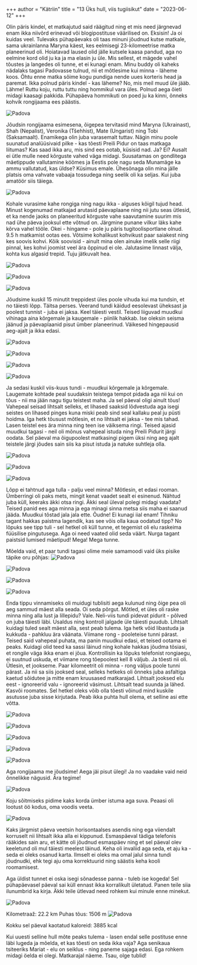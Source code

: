 +++
author = "Kätriin"
title = "13 Üks hull, viis tugiisikut"
date = "2023-06-12"
+++

Olin päris kindel, et matkajutud said räägitud ning et mis need järgnevad enam ikka niivõrd erinevad või blogipostituse väärilised on. Eksisin! Ja oi kuidas veel. 
Tulevaks pühapäevaks oli taas minuni jõudnud kutse matkale, sama ukrainlanna Maryna käest, kes eelmisegi 23-kilomeetrise matka planeerinud oli. Hoiatavad laused olid jälle kutsele kaasa pandud, aga no eelmine kord olid ju ka ja ma elasin ju üle. Mis sellest, et mägede vahel tõustes ja langedes oli tunne, et ei kunagi enam. Minu buddy oli kaheks nädalaks tagasi Padovasse tulnud, nii et mõtlesime kui minna - läheme koos. Õhtu enne matka sõime kogu pundiga nende uues korteris head ja paremat. Ikka polnud päris kindel - kas läheme? No, mis meil muud üle jääb. Lähme! Ruttu koju, ruttu tuttu ning hommikul vara üles. Polnud aega õieti midagi kaasagi pakkida. Pühapäeva hommikuti on poed ju ka kinni, õnneks kohvik rongijaama ees päästis. 

![Padova](/images/13-1.jpg)

Jõudsin rongijaama esimesena, õigepea tervitasid mind Maryna (Ukrainast), Shah (Nepalist), Veronika (Tšehhist), Mate (Ungarist) ning Tobi (Saksamaalt). Enamikega olin juba varasemalt tuttav. Nägin minu poole suunatud analüüsivaid pilke - kas tõesti Preili Pidur on taas matkaga liitumas? Kas saad ikka aru, mis sind ees ootab, küsisid nad. Ja? Ei? Ausalt ei ütle mulle need kõrguste vahed väga midagi. Suusatamas on gondlitega mäetippude vallutamine köömes ja Eestis pole nagu seda Munamäge ka ammu vallutatud, kas üldse? Küsimus emale. Ühesõnaga olin mina jälle platsis oma vahvate vabaaja tossudega ning seelik oli ka seljas. Kui juba amatöör siis täiega.

![Padova](/images/13-13.jpg)

Kohale vurasime kahe rongiga ning nagu ikka - alguses kõigil tujud head. Minust kogenumad matkajad arutasid päevaplaane ning nii jutu seas ütlesid, et ka nende jaoks on planeeritud kõrguste vahe saavutamine suurim mis nad ühe päeva jooksul ette võtnud on. Järgmine punane vilkur läks kahe kõrva vahel tööle. Okei - hingame - pole ju päris tugitoolisportlane olnud. 9.5 h matkamist ootas ees. Võtsime kohalikust kohvikust paar saiakest ning kes soovis kohvi. Kõik soovisid - ainult mina olen ainuke imelik selle riigi pinnal, kes kohvi joomist veel ära õppinud ei ole. Jalutasime linnast välja, kohta kus algasid trepid. Tuju jätkuvalt hea. 

![Padova](/images/13-2.jpg)

![Padova](/images/13-3.jpg)

![Padova](/images/13-4.jpg)

Jõudsime kuskil 15 minutit treppidest üles poole vihuda kui ma tundsin, et no täiesti lõpp. Täitsa perses. Veerand tundi käidud eesolevast üheksast ja poolest tunnist - juba ei jaksa. Keel täiesti vestil. Teised liiguvad muudkui vihinaga aina kõrgemale ja kaugemale - piinlik hakkab. Ise oleksin seisma jäänud ja päevaplaanid pisut ümber planeerinud. Väikesed hingepausid aeg-ajalt ja ikka edasi. 

![Padova](/images/13-5.jpg)

![Padova](/images/13-6.jpg)

![Padova](/images/13-7.jpg)

![Padova](/images/13-8.jpg)

Ja sedasi kuskil viis-kuus tundi - muudkui kõrgemale ja kõrgemale. Laugemate kohtade peal suudaksin teistega tempot pidada aga nii kui on tõus - nii ma jään nagu tigu teistest maha. Ja sel päeval oligi ainult tõus! Vahepeal seisad lihtsalt selleks, et lihased saaksid lõdvestuda aga isegi seistes on lihased pinges kuna miski peab sind seal kallaku peal ju püsti hoidma. Iga hetk tõusust mõtlesin, et no lihtsalt ei jaksa - tee mis tahad. Lasen teistel ees ära minna ning teen ise väiksema ringi. Teised ajasid muudkui tagasi - neil oli mõnus vahepeal istuda ning Preili Pidurit järgi oodata. Sel päeval ma õigupoolest matkasingi pigem üksi ning aeg ajalt teistele järgi jõudes sain siis ka pisut istuda ja natuke suhtleja olla. 

![Padova](/images/13-9.jpg)

![Padova](/images/13-10.JPG)

![Padova](/images/13-11.JPG)

Lõpp ei tahtnud aga tulla - palju veel minna? Mõtlesin, et edasi rooman. Ümberringi oli paks mets, mingit kenat vaadet sealt ei esinenud. Nähtud juba küll, keeraks äkki otsa ringi. Äkki seal üleval polegi midagi vaadata? Teised panid ees aga minna ja ega minagi sinna metsa siis maha ei saanud jääda. Muudkui tõstad jala jala ette. Õudne! Ei kunagi iial enam! Tihniku tagant hakkas paistma lagendik, kas see võis olla kaua oodatud tipp? No lõpuks see tipp tuli - sel hetkel oli küll tunne, et tegemist oli elu raskeima füüsilise pingutusega. Aga oi need vaated olid seda väärt. Nurga tagant paistsid lumised mäetipud! Mega! Mega tunne.

Mõelda vaid, et paar tundi tagasi olime meie samamoodi vaid üks pisike täpike oru põhjas:
![Padova](/images/13-12.jpg)

![Padova](/images/13-14.jpg)

![Padova](/images/13-15.jpg)

![Padova](/images/13-16.jpg)

Enda tippu vinnamiseks oli muidugi tublisiti aega kulunud ning õige pea oli aeg sammud mäest alla seada. Oi seda põrgut. Mõtled, et üles oli raske minna ning alla lust ja lillepidu? Vale. Neli-viis tundi pidevat pidurit - põlved on juba täiesti läbi. Usaldus ning kontroll jalgade üle täiesti puudub. Lihtsalt kuidagi tuled sealt mäest alla, sest peab tulema. Iga hetk võid libastuda ja kukkuda - pahkluu ära väänata. Viimane rong - pooleteise tunni pärast. Teised said vahepeal puhata, ma panin muudkui edasi, et teised ootama ei peaks. Kuidagi olid teed ka sassi läinud ning kohale hakkas jõudma tõsiasi, et rongile väga ikka enam ei jõua. Kontrollisin ka lõpuks telefonist rongiaegu, ei suutnud uskuda, et viimane rong tõepoolest kell 8 väljub. Ja tõesti nii oli. Ütlesin, et jookseme. Paar kilomeetrit oli minna - rong väljus poole tunni pärast. Ja nii sa siis jooksed seal, selleks hetkeks oli õnneks juba asfaltiga kaetud sõidutee ja mitte enam kruusased matkarajad. Lihtsalt jooksed elu eest - ignoreerid valu - ignoreerid väsimust. Lihtsalt tead suunda ja lähed. Kasvõi roomates. Sel hetkel oleks võib olla tõesti võinud mind kuskile asutusse juba sisse kirjutada. Peab ikka puhta hull olema, et selline asi ette võtta. 

![Padova](/images/13-25.jpg)

![Padova](/images/13-17.HEIC)

![Padova](/images/13-18.jpg)

![Padova](/images/13-19.jpg)

![Padova](/images/13-20.jpg)

Aga rongijaama me jõudsime! Aega jäi pisut ülegi! Ja no vaadake vaid neid õnnelikke nägusid. Ära tegime! 

![Padova](/images/13-21.jpg)

Koju sõitmiseks pidime kaks korda ümber istuma aga suva. Peaasi oli lootust öö kodus, oma voodis veeta. 

![Padova](/images/13-22.HEIC)

Kaks järgmist päeva veetsin horisontaalses asendis ning ega viiendalt korruselt nii lihtsalt ikka alla ei kippunud. Esmaspäeval tädiga telefonis rääkides sain aru, et kätte oli jõudnud esmaspäev ning et sel päeval olev keeletund oli mul täiesti meelest läinud. Keha oli invaliid aga seda, et aju ka - seda ei oleks osanud karta. Ilmselt ei oleks ma omal jalul sinna tundi jõudnudki, ehk tegi aju oma korrektuurid ning säästis keha kooli roomamisest. 

Aga üldist tunnet ei oska isegi sõnadesse panna - tuleb ise kogeda! Sel pühapäevasel päeval sai küll ennast ikka korralikult ületatud. Panen teile siia ilunumbrid ka kirja. Äkki teile ütlevad need rohkem kui minule enne minekut. 

![Padova](/images/13-23.jpg)

Kilometraaž: 22.2 km
Puhas tõus: 1506 m
![Padova](/images/13-24.jpg)

Kokku sel päeval kaotatud kaloreid: 3885 kcal

Kui uuesti selline hull mõte peaks tulema - lasen endal selle postituse enne läbi lugeda ja mõelda, et kas tõesti on seda ikka vaja? Aga senikaua tsiteeriks Mariat - elu on seiklus - ning paneme sajaga edasi. Ega rohkem midagi öelda ei olegi. Matkarajal näeme. Tsau, olge tublid!

